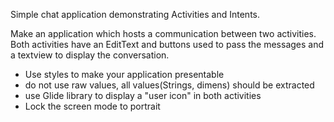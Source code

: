 Simple chat application demonstrating Activities and Intents. 

Make an application which hosts a communication between two activities.
Both activities have an EditText and buttons used to pass the messages and a textview to display the conversation.
- Use styles to make your application presentable
- do not use raw values, all values(Strings, dimens) should be extracted
- use Glide library to display a "user icon" in both activities
- Lock the screen mode to portrait
